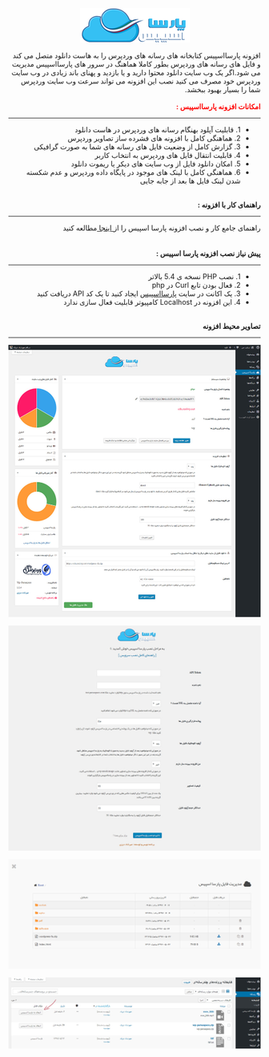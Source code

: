 <p align="center">
  <img src="https://raw.githubusercontent.com/mehrshaddarzi/wp-parsaspace/master/admin/images/logo-parsaspace.png" title="wp-parsaspace">
</p>

<div dir="rtl">افزونه پارسااسپیس کتابخانه های رسانه های وردپرس را به هاست دانلود متصل می کند و فایل های رسانه های وردپرس بطور کاملا هماهنگ در سرور های پارسااسپیس مدیریت می شود.اگر یک وب سایت دانلود محتوا دارید و یا بازدید و پهنای باند زیادی در وب سایت وردپرس خود مصرف می کنید نصب این افزونه می تواند سرعت وب سایت وردپرس شما را بسیار بهبود ببخشد.</div>
<br />
<div dir="rtl"><b style='color:red'>امکانات افزونه پارسااسپیس :</b></div>
<hr>
<div dir="rtl"><ul>
  <li>1. قابلیت آپلود بهنگام رسانه های وردپرس در هاست دانلود</li>
  <li>2. هماهنگی کامل با افزونه های فشرده ساز تصاویر وردپرس</li>
  <li>3. گزارش کامل از وضعیت فایل های رسانه های شما به صورت گرافیکی</li>
  <li>4. قابلیت انتقال فایل های وردپرس به انتخاب کاربر</li>
  <li>5. امکان دانلود فایل از وب سایت های دیکر یا ریموت دانلود</li>
  <li>6. هماهنگی کامل با لینک های موجود در پایگاه داده وردپرس و عدم شکسته شدن لینک فایل ها بعد از جابه جایی</li>
</ul></div>
<br />
<div dir="rtl"><b>راهنمای کار با افزونه :</b></div>
<hr>
<div dir="rtl">راهنمای جامع کار و نصب افزونه پارسا اسپیس را از<a href="https://realwp.net/wp-parsaspace/" target="_blank"> اینجا </a> مطالعه کنید</div>
<br /><br />
<div dir="rtl"><b>پیش نیاز نصب افزونه پارسا اسپیس :</b></div>
<hr>
<div dir="rtl">
<ul>
  <li>1. نصب PHP نسخه ی 5.4 بالاتر</li>
  <li>2. فعال بودن تابع Curl در php</li>
  <li>3. یک اکانت در سایت <a href="http://parsaspace.com/" target="_blank">پارسااسپیس</a> ایجاد کنید تا یک کد API دریافت کنید</li>
  <li>4. این افزونه در Localhost کامپیوتر قابلیت فعال سازی ندارد</li>
</ul>
</div>
<br />
<div dir="rtl"><b>تصاویر محیط افزونه</b></div>
<hr>

<p align="center">
  <img src="https://raw.githubusercontent.com/mehrshaddarzi/wp-parsaspace/master/screenshot-1.jpg" title="wp-parsaspace">
</p>
<p align="center">
  <img src="https://raw.githubusercontent.com/mehrshaddarzi/wp-parsaspace/master/screenshot-2.jpg" title="wp-parsaspace">
</p>
<p align="center">
  <img src="https://raw.githubusercontent.com/mehrshaddarzi/wp-parsaspace/master/screenshot-3.jpg" title="wp-parsaspace">
</p>
<p align="center">
  <img src="https://raw.githubusercontent.com/mehrshaddarzi/wp-parsaspace/master/screenshot-4.jpg" title="wp-parsaspace">
</p>
